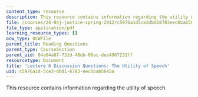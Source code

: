 ```yaml
---
content_type: resource
description: This resource contains information regarding the utility of speech.
file: /courses/24-04j-justice-spring-2012/c5976a1d5ce3dbd18783eec6bab5645a_MIT24_04JS12_disc06.pdf
file_type: application/pdf
learning_resource_types: []
ocw_type: OCWFile
parent_title: Reading Questions
parent_type: CourseSection
parent_uid: 84a64a67-731d-48eb-00ac-dee4907231ff
resourcetype: Document
title: 'Lecture 6 Discussion Questions: The Utility of Speech'
uid: c5976a1d-5ce3-dbd1-8783-eec6bab5645a
---
```

This resource contains information regarding the utility of speech.

